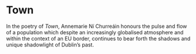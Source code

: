 # Town
In the poetry of *Town*, Annemarie Ní Churreáin honours the pulse and flow of a population which despite an increasingly globalised atmosphere and within the context of an EU border, continues to bear forth the shadows and unique shadowlight of Dublin’s past.
